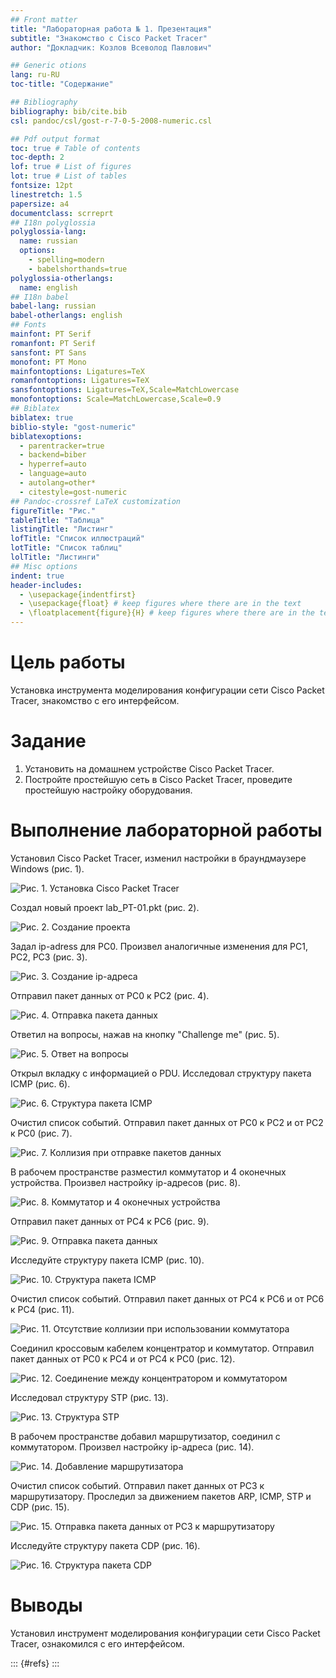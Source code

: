 ```yaml
---
## Front matter
title: "Лабораторная работа № 1. Презентация"
subtitle: "Знакомство с Cisco Packet Tracer"
author: "Докладчик: Козлов Всеволод Павлович"

## Generic otions
lang: ru-RU
toc-title: "Содержание"

## Bibliography
bibliography: bib/cite.bib
csl: pandoc/csl/gost-r-7-0-5-2008-numeric.csl

## Pdf output format
toc: true # Table of contents
toc-depth: 2
lof: true # List of figures
lot: true # List of tables
fontsize: 12pt
linestretch: 1.5
papersize: a4
documentclass: scrreprt
## I18n polyglossia
polyglossia-lang:
  name: russian
  options:
	- spelling=modern
	- babelshorthands=true
polyglossia-otherlangs:
  name: english
## I18n babel
babel-lang: russian
babel-otherlangs: english
## Fonts
mainfont: PT Serif
romanfont: PT Serif
sansfont: PT Sans
monofont: PT Mono
mainfontoptions: Ligatures=TeX
romanfontoptions: Ligatures=TeX
sansfontoptions: Ligatures=TeX,Scale=MatchLowercase
monofontoptions: Scale=MatchLowercase,Scale=0.9
## Biblatex
biblatex: true
biblio-style: "gost-numeric"
biblatexoptions:
  - parentracker=true
  - backend=biber
  - hyperref=auto
  - language=auto
  - autolang=other*
  - citestyle=gost-numeric
## Pandoc-crossref LaTeX customization
figureTitle: "Рис."
tableTitle: "Таблица"
listingTitle: "Листинг"
lofTitle: "Список иллюстраций"
lotTitle: "Список таблиц"
lolTitle: "Листинги"
## Misc options
indent: true
header-includes:
  - \usepackage{indentfirst}
  - \usepackage{float} # keep figures where there are in the text
  - \floatplacement{figure}{H} # keep figures where there are in the text
---
```


# Цель работы

Установка инструмента моделирования конфигурации сети Cisco Packet
Tracer, знакомство с его интерфейсом.

# Задание

1. Установить на домашнем устройстве Cisco Packet Tracer.
2. Постройте простейшую сеть в Cisco Packet Tracer, проведите простейшую
настройку оборудования.

# Выполнение лабораторной работы

Установил Cisco Packet Tracer, изменил настройки в браундмаузере Windows (рис. 1).

![Рис. 1. Установка Cisco Packet Tracer](image/1.png)

Создал новый проект lab_PT-01.pkt (рис. 2).

![Рис. 2. Создание проекта](image/2.png)

Задал ip-adress для PC0. Произвел аналогичные изменения для PC1, PC2, PC3 (рис. 3).

![Рис. 3. Создание ip-адреса](image/3.png)

Отправил пакет данных от PC0 к PC2 (рис. 4).

![Рис. 4. Отправка пакета данных](image/4.png)

Ответил на вопросы, нажав на кнопку "Challenge me" (рис. 5).

![Рис. 5. Ответ на вопросы](image/5.png)

Открыл вкладку с информацией о PDU. Исследовал структуру пакета ICMP (рис. 6).

![Рис. 6. Структура пакета ICMP](image/6.png)

Очистил список событий. Отправил пакет данных от PC0 к PC2 и от PC2 к PC0 (рис. 7).

![Рис. 7. Коллизия при отправке пакетов данных](image/7.png)

В рабочем пространстве разместил коммутатор и 4 оконечных устройства. Произвел настройку ip-адресов (рис. 8).

![Рис. 8. Коммутатор и 4 оконечных устройства](image/8.png)

Отправил пакет данных от PC4 к PC6 (рис. 9).

![Рис. 9. Отправка пакета данных](image/9.png)

Исследуйте структуру пакета ICMP (рис. 10).

![Рис. 10. Структура пакета ICMP](image/10.png)

Очистил список событий. Отправил пакет данных от PC4 к PC6 и от PC6 к PC4 (рис. 11).

![Рис. 11. Отсутствие коллизии при использовании коммутатора](image/11.png)

Соединил кроссовым кабелем концентратор и коммутатор. Отправил пакет данных от PC0 к PC4 и от PC4 к PC0 (рис. 12).

![Рис. 12. Соединение между концентратором и коммутатором](image/13.png)

Исследовал структуру STP (рис. 13).

![Рис. 13. Структура STP](image/14.png)

В рабочем пространстве добавил маршрутизатор, соединил с коммутатором. Произвел настройку ip-адреса (рис. 14).

![Рис. 14. Добавление маршрутизатора](image/15.png)

Очистил список событий. Отправил пакет данных от PC3 к маршрутизатору. Проследил за движением пакетов ARP, ICMP, STP и CDP (рис. 15).

![Рис. 15. Отправка пакета данных от PC3 к маршрутизатору](image/16.png)

Исследуйте структуру пакета CDP (рис. 16).

![Рис. 16. Структура пакета CDP](image/17.png)

# Выводы

Установил инструмент моделирования конфигурации сети Cisco Packet
Tracer, ознакомился с его интерфейсом.


::: {#refs}
:::
